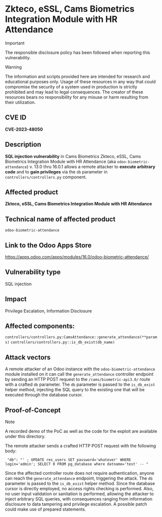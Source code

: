 # Zkteco, eSSL, Cams Biometrics Integration Module with HR Attendance

> [!IMPORTANT]  
> The responsible disclosure policy has been followed when reporting this vulnerability. 

> [!WARNING]
> The information and scripts provided here are intended for research and educational purposes only. 
> Usage of these resources in any way that could compromise the security of a system used in production is strictly prohibited and may lead to legal consequences. 
> The creator of these resources bears no responsibility for any misuse or harm resulting from their utilization.


## CVE ID
**CVE-2023-48050**

## Description
**SQL injection vulnerability** in Cams Biometrics Zkteco, eSSL, Cams Biometrics Integration Module with HR Attendance (aka `odoo-biometric-attendance`) v. 13.0 thru 16.0.1 allows a remote attacker to **execute arbitrary code** and to **gain privileges** via the `db` parameter in `controllers/controllers.py` component.

## Affected product
**Zkteco, eSSL, Cams Biometrics Integration Module with HR Attendance**

## Technical name of affected product
`odoo-biometric-attendance`

## Link to the Odoo Apps Store
https://apps.odoo.com/apps/modules/16.0/odoo-biometric-attendance/

## Vulnerability type
SQL injection

## Impact
Privilege Escalation, Information Disclosure

## Affected components: 
`controllers/controllers.py:CamsAttendance::generate_attendance(**params)`
`controllers/controllers.py::is_db_exist(db_name)`

## Attack vectors
A remote attacker of an Odoo instance with the `odoo-biometric-attendance` module installed on it can call the `generate_attendance` controller endpoint by sending an HTTP POST request to the `/cams/biometric-api3.0/` route with a crafted `db` parameter. The `db` parameter is passed to the `is_db_exist` helper method, injecting the SQL query to the existing one that will be executed through the database cursor.


## Proof-of-Concept

> [!NOTE] 
> A recorded demo of the PoC as well as the code for the exploit are available under this directory.

 The remote attacker sends a crafted HTTP POST request with the following body:


` "db": "' ; UPDATE res_users SET password='whatever' WHERE login='admin'; SELECT 0 FROM pg_database where datname='test' -- "`


Since the affected controller route does not require authentication, anyone can reach the `generate_attendance` endpoint, triggering the attack. The `db` parameter is passed to the `is_db_exist` helper method. Since the database cursor is directly employed, no access rights checking is performed. Also, no user input validation or sanitation is performed, allowing the attacker to inject arbitrary SQL queries, with consequences ranging from information disclosure to data tampering and privilege escalation. A possible patch could make use of prepared statements.




